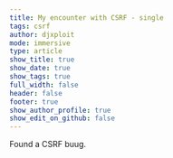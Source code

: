 ```yaml
---
title: My encounter with CSRF - single
tags: csrf
author: djxploit
mode: immersive
type: article
show_title: true
show_date: true
show_tags: true
full_width: false
header: false
footer: true
show_author_profile: true
show_edit_on_github: false
---
```


Found a CSRF buug.

